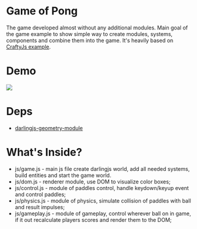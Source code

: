Game of Pong
============

The game developed almost without any additional modules. Main goal of the game example
to show simple way to create modules, systems, components and combine them into the game.
It's heavily based on [CraftyJs example](http://craftyjs.com/tutorial/getting-started/how-crafty-works).

# Demo 
[![](https://lh5.googleusercontent.com/-80qp7uh3EZM/UfUXEVNq6TI/AAAAAAAAfoo/twveW1uDI2A/s0/2013-07-28_15-05-19.png)](http://darlingjs.github.io/games/game-of-pong/)

# Deps
* [darlingjs-geometry-module](https://github.com/darlingjs/darlingjs-geometry-module)

# What's Inside?

* js/game.js - main js file create darlingjs world, add all needed systems, build entities and start the game world.
* js/dom.js - renderer module, use DOM to visualize color boxes;
* js/control.js - module of paddles control, handle keydown/keyup event and control paddles;
* js/physics.js - module of physics, simulate collision of paddles with ball and result impulses;
* js/gameplay.js - module of gameplay, control wherever ball on in game, if it out recalculate players scores and render them to the DOM;
